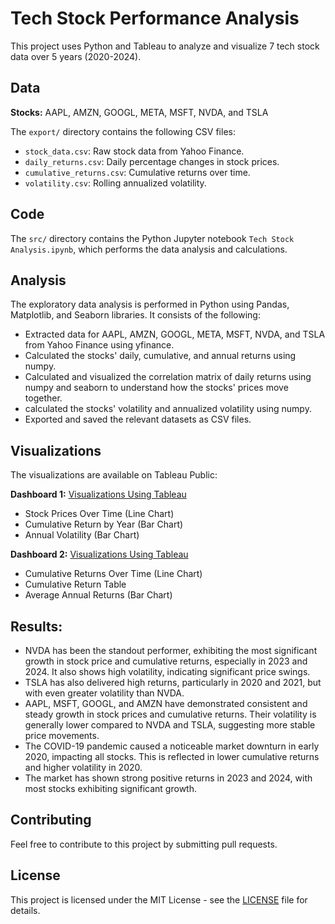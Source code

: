 # Tech Stock Performance Analysis

This project uses Python and Tableau to analyze and visualize 7 tech stock data over 5 years (2020-2024).

## Data

**Stocks:** AAPL, AMZN, GOOGL, META, MSFT, NVDA, and TSLA

The `export/` directory contains the following CSV files:

* `stock_data.csv`: Raw stock data from Yahoo Finance.
* `daily_returns.csv`: Daily percentage changes in stock prices.
* `cumulative_returns.csv`: Cumulative returns over time.
* `volatility.csv`: Rolling annualized volatility.

## Code

The `src/` directory contains the Python Jupyter notebook `Tech Stock Analysis.ipynb`, which performs the data analysis and calculations.

## Analysis

The exploratory data analysis is performed in Python using Pandas, Matplotlib, and Seaborn libraries. It consists of the following:

* Extracted data for AAPL, AMZN, GOOGL, META, MSFT, NVDA, and TSLA from Yahoo Finance using yfinance.
* Calculated the stocks' daily, cumulative, and annual returns using numpy.
* Calculated and visualized the correlation matrix of daily returns using numpy and seaborn to understand how the stocks' prices move together.
* calculated the stocks' volatility and annualized volatility using numpy.
* Exported and saved the relevant datasets as CSV files.

## Visualizations

The visualizations are available on Tableau Public:

**Dashboard 1:** [Visualizations Using Tableau](https://public.tableau.com/app/profile/john.lazarus/viz/StockMarketTrends_17402629786650/Dashboard1)

* Stock Prices Over Time (Line Chart)
* Cumulative Return by Year (Bar Chart)
* Annual Volatility (Bar Chart)

**Dashboard 2:** [Visualizations Using Tableau](https://public.tableau.com/app/profile/john.lazarus/viz/StockMarketTrends_17402629786650/Dashboard2)

* Cumulative Returns Over Time (Line Chart)
* Cumulative Return Table
* Average Annual Returns (Bar Chart)

## Results:

* NVDA has been the standout performer, exhibiting the most significant growth in stock price and cumulative returns, especially in 2023 and 2024. It also shows high volatility, indicating significant price swings.
* TSLA has also delivered high returns, particularly in 2020 and 2021, but with even greater volatility than NVDA.
* AAPL, MSFT, GOOGL, and AMZN have demonstrated consistent and steady growth in stock prices and cumulative returns. Their volatility is generally lower compared to NVDA and TSLA, suggesting more stable price movements.﻿﻿ 
* The COVID-19 pandemic caused a noticeable market downturn in early 2020, impacting all stocks. This is reflected in lower cumulative returns and higher volatility in 2020.
* The market has shown strong positive returns in 2023 and 2024, with most stocks exhibiting significant growth.

## Contributing

Feel free to contribute to this project by submitting pull requests.

## License

This project is licensed under the MIT License - see the [LICENSE](LICENSE) file for details.

